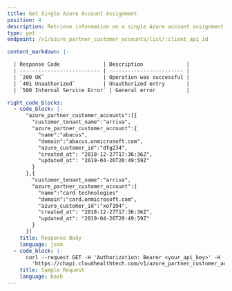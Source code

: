 ```yaml
---
title: Get Single Azure Account Assignment
position: 4
description: Retrieve information on a single Azure account assignment.
type: get
endpoint: /v1/azure_partner_customer_accounts/list/:client_api_id

content_markdown: |-

  | Response Code              | Description              |
  | -------------------------- | ------------------------ |
  | `200 OK`                   | Operation was successful |
  | `401 Unauthorized`         | Unauthorized entry       |
  | `500 Internal Service Error` | General error          |

right_code_blocks:
  - code_block: |-
      "azure_partner_customer_accounts":[{
        "customer_tenant_name":"arriva",
        "azure_partner_customer_account":{
          "name":"abacus",
          "domain":"abacus.onmicrosoft.com",
          "azure_customer_id":"dfg234",
          "created_at": "2018-12-27T17:36:36Z",
          "updated_at": "2019-04-26T20:49:59Z"
        }
      },{
        "customer_tenant_name":"arriva",
        "azure_partner_customer_account":{
          "name":"card technologies"
          "domain":"card.onmicrosoft.com",
          "azure_customer_id":"xof194",
          "created_at": "2018-12-27T17:36:36Z",
          "updated_at": "2019-04-26T20:49:59Z"
        }
      }]
    title: Response Body
    language: json
  - code_block: |-
      curl --request GET -H 'Authorization: Bearer <your_api_key>' -H 'Content-Type: application/json'
        'https://chapi.cloudhealthtech.com/v1/azure_partner_customer_accounts/list/<client_api_id>'
    title: Sample Request
    language: bash
---
```

